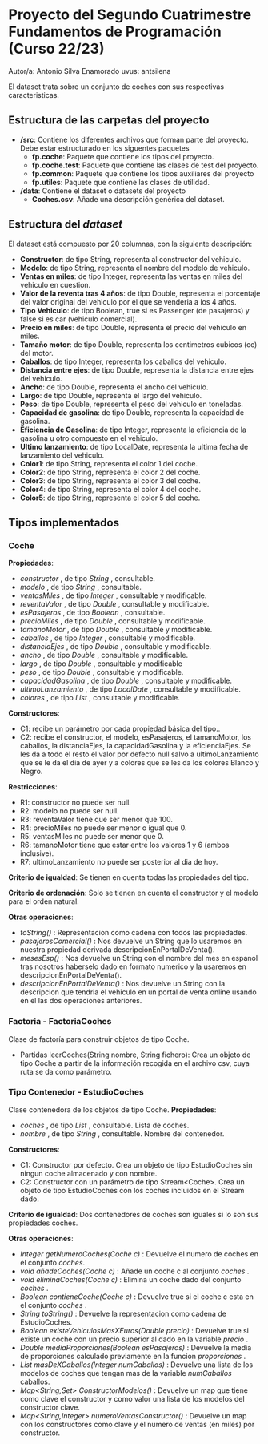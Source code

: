 # Proyecto del Segundo Cuatrimestre Fundamentos de Programación (Curso  22/23)
Autor/a: Antonio Silva Enamorado   uvus: antsilena

El dataset trata sobre un conjunto de coches con sus respectivas caracteristicas.

## Estructura de las carpetas del proyecto

* **/src**: Contiene los diferentes archivos que forman parte del proyecto. Debe estar estructurado en los siguentes paquetes
  * **fp.coche**: Paquete que contiene los tipos del proyecto.
  * **fp.coche.test**: Paquete que contiene las clases de test del proyecto.
  * **fp.common**: Paquete que contiene los tipos auxiliares del proyecto
  * **fp.utiles**:  Paquete que contiene las clases de utilidad. 
* **/data**: Contiene el dataset o datasets del proyecto
    * **Coches.csv**: Añade una descripción genérica del dataset.
    
## Estructura del *dataset*

El dataset está compuesto por 20 columnas, con la siguiente descripción:

* **Constructor**: de tipo String, representa al constructor del vehiculo.
* **Modelo**: de tipo String, representa el nombre del modelo de vehiculo.
* **Ventas en miles**: de tipo Integer, representa las ventas en miles del vehiculo en cuestion.
* **Valor de la reventa tras 4 años**: de tipo Double, representa el porcentaje del valor original del vehiculo por el que se venderia a los 4 años.
* **Tipo Vehiculo**: de tipo Boolean, true si es Passenger (de pasajeros) y false si es car (vehiculo comercial).
* **Precio en miles**: de tipo Double, representa el precio del vehiculo en miles.
* **Tamaño motor**: de tipo Double, representa los centimetros cubicos (cc) del motor.
* **Caballos**: de tipo Integer, representa los caballos del vehiculo.
* **Distancia entre ejes**: de tipo Double, representa la distancia entre ejes del vehiculo.
* **Ancho**: de tipo Double, representa el ancho del vehiculo.
* **Largo**: de tipo Double, representa el largo del vehiculo.
* **Peso**: de tipo Double, representa el peso del vehiculo en toneladas.
* **Capacidad de gasolina**: de tipo Double, representa la capacidad de gasolina.
* **Eficiencia de Gasolina**: de tipo Integer, representa la eficiencia de la gasolina u otro compuesto en el vehiculo.
* **Ultimo lanzamiento**: de tipo LocalDate, representa la ultima fecha de lanzamiento del vehiculo.
* **Color1**: de tipo String, representa el color 1 del coche.
* **Color2**: de tipo String, representa el color 2 del coche.
* **Color3**: de tipo String, representa el color 3 del coche.
* **Color4**: de tipo String, representa el color 4 del coche.
* **Color5**: de tipo String, representa el color 5 del coche.

## Tipos implementados


### Coche

**Propiedades**:

- _constructor_ , de tipo  _String_ , consultable. 
- _modelo_ , de tipo  _String_ , consultable. 
- _ventasMiles_ , de tipo  _Integer_ , consultable y modificable. 
- _reventaValor_ , de tipo  _Double_ , consultable y modificable. 
- _esPasajeros_ , de tipo  _Boolean_ , consultable. 
- _precioMiles_ , de tipo  _Double_ , consultable y modificable.
- _tamanoMotor_ , de tipo  _Double_ , consultable y modificable.
- _caballos_ , de tipo  _Integer_ , consultable y modificable.
- _distanciaEjes_ , de tipo  _Double_ , consultable y modificable.
- _ancho_ , de tipo  _Double_ , consultable y modificable.
- _largo_ , de tipo  _Double_ , consultable y modificable
- _peso_ , de tipo  _Double_ , consultable y modificable.
- _capacidadGasolina_ , de tipo  _Double_ , consultable y modificable.
- _ultimoLanzamiento_ , de tipo  _LocalDate_ , consultable y modificable.
- _colores_ , de tipo  _List<Colores>_ , consultable y modificable.

**Constructores**: 

- C1: recibe un parámetro por cada propiedad básica del tipo..
- C2: recibe el constructor, el modelo, esPasajeros, el tamanoMotor, los caballos, la distanciaEjes, la capacidadGasolina y la eficienciaEjes. Se les da a todo el resto el valor por defecto null salvo a ultimoLanzamiento que se le da el dia de ayer y a colores que se les da los colores Blanco y Negro.


**Restricciones**:
 
- R1: constructor no puede ser null.
- R2: modelo no puede ser null.
- R3: reventaValor tiene que ser menor que 100.
- R4: precioMiles no puede ser menor o igual que 0.
- R5: ventasMiles no puede ser menor que 0.
- R6: tamanoMotor tiene que estar entre los valores 1 y 6 (ambos inclusive).
- R7: ultimoLanzamiento no puede ser posterior al dia de hoy.


**Criterio de igualdad**: Se tienen en cuenta todas las propiedades del tipo.

**Criterio de ordenación**: Solo se tienen en cuenta el constructor y el modelo para el orden natural.

**Otras operaciones**:
 
-	_toString()_ : Representacion como cadena con todos las propiedades.
-	_pasajerosComercial()_ : Nos devuelve un String que lo usaremos en nuestra propiedad derivada descripcionEnPortalDeVenta().
-	_mesesEsp()_ : Nos devuelve un String con el nombre del mes en espanol tras nosotros haberselo dado en formato numerico y la usaremos en descripcionEnPortalDeVenta().
-	_descripcionEnPortalDeVenta()_ : Nos devuelve un String con la descripcion que tendria el vehiculo en un portal de venta online usando en el las dos operaciones anteriores.

### Factoria - FactoriaCoches
Clase de factoría para construir objetos de tipo Coche.

- Partidas leerCoches(String nombre, String fichero): Crea un objeto de tipo Coche a partir de la información recogida en el archivo csv, cuya ruta se da como parámetro.

### Tipo Contenedor - EstudioCoches
Clase contenedora de los objetos de tipo Coche.
**Propiedades**:
-  _coches_ , de tipo _List<Coche>_ , consultable. Lista de coches.
-  _nombre_ , de tipo _String_ , consultable. Nombre del contenedor.
 
**Constructores**: 
- C1: Constructor por defecto. Crea un objeto de tipo EstudioCoches sin ningun coche almacenado y con nombre.
- C2: Constructor con un parámetro de tipo Stream\<Coche\>. Crea un objeto de tipo EstudioCoches con los coches incluidos en el Stream dado.

**Criterio de igualdad**: Dos contenedores de coches son iguales si lo son sus propiedades coches.

**Otras operaciones**:
- _Integer getNumeroCoches(Coche c)_ : Devuelve el numero de coches en el conjunto _coches_.
- _void añadeCoches(Coche c)_ : Añade un coche c al conjunto _coches_ .
- _void eliminaCoches(Coche c)_ : Elimina un coche dado del conjunto _coches_ .
- _Boolean contieneCoche(Coche c)_ : Devuelve true si el coche c esta en el conjunto _coches_ .
- _String toString()_ : Devuelve la representacion como cadena de EstudioCoches.
- _Boolean existeVehiculosMasXEuros(Double precio)_ : Devuelve true si existe un coche con un precio superior al dado en la variable _precio_ .
- _Double mediaProporciones(Boolean esPasajeros)_ : Devuelve la media de proporciones calculado previamente en la funcion _proporciones_ .
- _List<String> masDeXCaballos(Integer numCaballos)_ : Devuelve una lista de los modelos de coches que tengan mas de la variable _numCaballos_ caballos.
- _Map<String,Set<String>> ConstructorModelos()_ : Devuelve un map que tiene como clave el constructor y como valor una lista de los modelos del constructor clave.
- _Map<String,Integer> numeroVentasConstructor()_ : Devuelve un map con los constructores como clave y el numero de ventas (en miles) por constructor.


